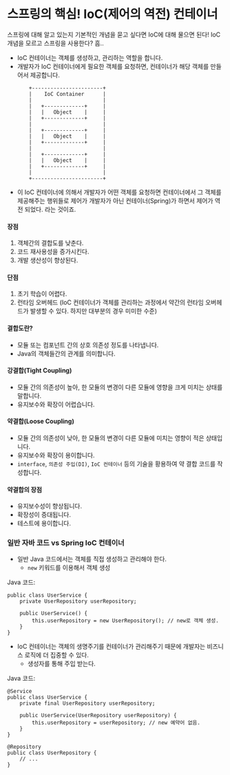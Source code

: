 # 스프링의 핵심! IoC(제어의 역전) 컨테이너


스프링에 대해 알고 있는지 기본적인 개념을 묻고 싶다면 IoC에 대해 물으면 된다!
IoC 개념을 모르고 스프링을 사용한다? 흠.. 

* IoC 컨테이너는 객체를 생성하고, 관리하는 역할을 합니다.
* 개발자가 IoC 컨테이너에게 필요한 객체를 요청하면, 컨테이너가 해당 객체를 만들어서 제공합니다.


```
       +-----------------------+
       |    IoC Container      |
       |                       |
       |   +-------------+     |
       |   |   Object    |     |
       |   +-------------+     |
       |                       |
       |   +-------------+     |
       |   |   Object    |     |
       |   +-------------+     |
       |                       |
       |   +-------------+     |
       |   |   Object    |     |
       |   +-------------+     |
       |                       |
       +-----------------------+
```

* 이 IoC 컨테이너에 의해서 개발자가 어떤 객체를 요청하면 컨테이너에서 그 객체를 제공해주는 행위들로 제어가 개발자가 아닌 컨테이너(Spring)가 하면서 제어가 역전 되었다. 라는 것이죠. 



#### 장점

1. 객체간의 결합도를 낮춘다.
2. 코드 재사용성을 증가시킨다.
3. 개발 생산성이 향상된다. 


#### 단점

1. 초기 학습이 어렵다.
2. 런타임 오버헤드 (IoC 컨테이너가 객체를 관리하는 과정에서 약간의 런타임 오버헤드가 발생할 수 있다. 하지만 대부분의 경우 미미한 수준)


#### 결합도란?

* 모듈 또는 컴포넌트 간의 상호 의존성 정도를 나타냅니다. 
* Java의 객체들간의 관계를 의미합니다. 


#### 강결합(Tight Coupling)

* 모듈 간의 의존성이 높아, 한 모듈의 변경이 다른 모듈에 영향을 크게 미치는 상태를 말합니다. 
* 유지보수와 확장이 어렵습니다.


#### 약결합(Loose Coupling)

* 모듈 간의 의존성이 낮아, 한 모듈의 변경이 다른 모듈에 미치는 영향이 적은 상태입니다. 
* 유지보수와 확장이 용이합니다.
* `interface`, `의존성 주입(DI)`, `IoC 컨테이너` 등의 기술을 황용하여 약 결합 코드를 작성합니다.


#### 약결합의 장점

* 유지보수성이 향상됩니다.
* 확장성이 증대됩니다.
* 테스트에 용이합니다. 



### 일반 자바 코드 vs Spring IoC 컨테이너

- 일반 Java 코드에서는 객체를 직접 생성하고 관리해야 한다.
    - `new`  키워드를 이용해서 객체 생성


Java 코드:
```
public class UserService {
    private UserRepository userRepository;

    public UserService() {
        this.userRepository = new UserRepository(); // new로 객체 생성.
    }
}
```

- IoC 컨테이너는 객체의 생명주기를 컨테이너가 관리해주기 때문에 개발자는 비즈니스 로직에 더 집중할 수 있다.
    - 생성자를 통해 주입 받는다.

Java 코드:
```
@Service
public class UserService {
    private final UserRepository userRepository;

    public UserService(UserRepository userRepository) {
        this.userRepository = userRepository; // new 예약어 없음.
    }
}

@Repository
public class UserRepository {
    // ...
}
```





